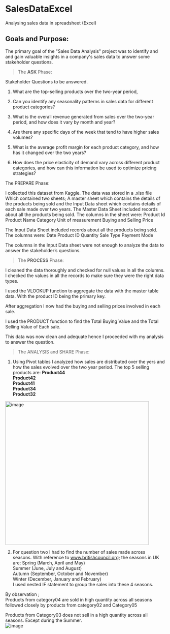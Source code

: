 # SalesDataExcel
Analysing sales data in spreadsheet (Excel)

## Goals and Purpose:

The primary goal of the "Sales Data Analysis" project was to identify and and gain valuable insights in a company's sales data to answer some stakeholder questions.

> The **ASK** Phase:

Stakeholder Questions to be answered.

1.	What are the top-selling products over the two-year period, 

2.	Can you identify any seasonality patterns in sales data for different product categories?

3.	What is the overall revenue generated from sales over the two-year period, and how does it vary by month and year?

4.	Are there any specific days of the week that tend to have higher sales volumes?

5.	What is the average profit margin for each product category, and how has it changed over the two years?

6.	How does the price elasticity of demand vary across different product categories, and how can this information be used to optimize pricing strategies?

The PREPARE Phase:

I collected this dataset from Kaggle. The data was stored in a .xlsx file
Which contained two sheets; A master sheet which contains the details of the products being sold and the Input Data sheet which contains details of each sale made over two years.
The Master Data Sheet included records about all the products being sold.
The columns in the sheet were:
Product Id
Product Name
Category
Unit of measurement
Buying and Selling Price

The Input Data Sheet  included records about all the products being sold.
The columns were:
Date 
Product ID 
Quantity
Sale Type
Payment Mode

The columns in the Input Data sheet were not enough to analyze the data to  answer the stakeholder’s questions.





> The **PROCESS** Phase:

I cleaned the data thoroughly and checked for null values in all the columns.
I checked the values in all the records to make sure they were the right data types.

I used the VLOOKUP function to aggregate the data with the master table data.
With the product ID being the primary key.

After aggregation I now had the buying and selling prices involved in each sale.

I used the PRODUCT function to find the Total Buying Value and the Total Selling Value of Each sale.

This data was now clean and adequate hence I proceeded with my analysis to answer the question.

 

> The ANALYSIS and SHARE Phase:

1.	Using Pivot tables  I analyzed how sales are distributed over the yers and how the sales evolved over the two year period.
   The top 5 selling products are:
  	**Product44**<br>
  	**Product42**<br>
  	**Product41**<br>
  	**Product34**<br>
  	**Product32**
<img width="452" alt="image" src="https://github.com/KojoBoakye/SalesDataExcel/assets/82205211/b621c290-4060-4e32-80c7-b5311dac701a">

2.	For question two I had to find the number of sales made across seasons. With reference to www.britishcouncil.org; the seasons in UK are;
   Spring (March, April and May)<br>
  	Summer (June, July and August)<br>
  	Autumn (September, October and November)<br>
  	Winter (December, January and February)<br>
I used nested IF statement to group the sales into these 4 seasons.<br>

By observation ; <br>
Products from category04 are sold in high quantity across all seasons followed closely by products from category02 and Category05<br>

Products from Category03 does not sell in a high quantity across all seasons. Except during the Summer. <br>
![image](https://github.com/KojoBoakye/SalesDataExcel/assets/82205211/62e88597-72f0-45d5-865c-1d2681352142)




 
